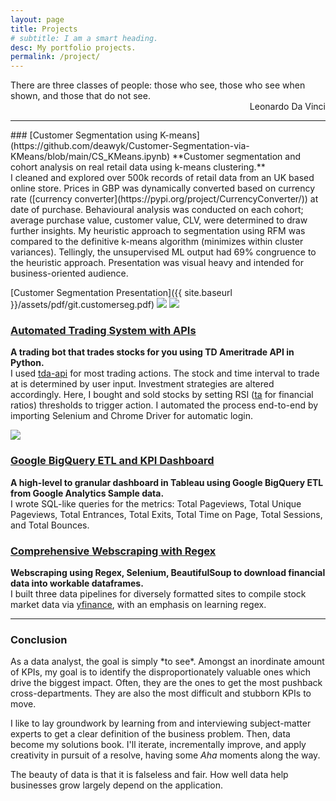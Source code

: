 ```yaml
---
layout: page
title: Projects
# subtitle: I am a smart heading.
desc: My portfolio projects.
permalink: /project/
---
```


<div class="pretty-links">

    
<div class="lead lead-about">There are three classes of people: those who see, those who see when shown, and those that do not see.<br>
<div style="text-align: right"> Leonardo Da Vinci
<div style="text-align: left">
    
<!-- {::nomarkdown} 
<figure class="site-profile">
    <img src="{{ site.baseurl }}/assets/img/profile.png">
</figure>
{:/} -->

---
<div>
### [Customer Segmentation using K-means](https://github.com/deawyk/Customer-Segmentation-via-KMeans/blob/main/CS_KMeans.ipynb)
**Customer segmentation and cohort analysis on real retail data using k-means clustering.**<br>
I cleaned and explored over 500k records of retail data from an UK based online store. Prices in GBP was dynamically converted based on currency rate ([currency converter](https://pypi.org/project/CurrencyConverter/)) at date of purchase. Behavioural analysis was conducted on each cohort; average purchase value, customer value, CLV, were determined to draw further insights. My heuristic approach to segmentation using RFM was compared to the definitive k-means algorithm (minimizes within cluster variances). Tellingly, the unsupervised ML output had 69% congruence to the heuristic approach. Presentation was visual heavy and intended for business-oriented audience.

[Customer Segmentation Presentation]({{ site.baseurl }}/assets/pdf/git.customerseg.pdf)
<img src="{{ site.baseurl }}/assets/img/git.cs1.png">
<img src="{{ site.baseurl }}/assets/img/git.cs2.png">
    
### [Automated Trading System with APIs](https://github.com/deawyk/Automated-Trading-System-via-APIs/blob/main/automated%20trading%20tda%20api.py)
**A trading bot that trades stocks for you using TD Ameritrade API in Python.**<br>
I used [tda-api](https://pypi.org/project/tda-api/) for most trading actions. The stock and time interval to trade at is determined by user input. Investment strategies are altered accordingly. Here, I bought and sold stocks by setting RSI ([ta](https://technical-analysis-library-in-python.readthedocs.io/en/latest/) for financial ratios) thresholds to trigger action. I automated the process end-to-end by importing Selenium and Chrome Driver for automatic login.
 
<img src="images/bandicam 2021-02-06 15-59-19-940.jpg"/>

### [Google BigQuery ETL and KPI Dashboard](https://github.com/deawyk/Google-Analytics-KPIs-via-Google-BigQuery/blob/main/BigQuery%20Script.sql)
**A high-level to granular dashboard in Tableau using Google BigQuery ETL from Google Analytics Sample data.**<br>
I wrote SQL-like queries for the metrics: Total Pageviews, Total Unique Pageviews, Total Entrances, Total Exits, Total Time on Page, Total Sessions, and Total Bounces.
    
### [Comprehensive Webscraping with Regex](https://github.com/deawyk/Webscraping-Three-Ways/blob/main/pipeline.py)
**Webscraping using Regex, Selenium, BeautifulSoup to download financial data into workable dataframes.**<br>
I built three data pipelines for diversely formatted sites to compile stock market data via [yfinance](https://pypi.org/project/yfinance/), with an emphasis on learning regex.

---
    
### Conclusion
<p> As a data analyst, the goal is simply *to see*. Amongst an inordinate amount of KPIs, my goal is to identify the disproportionately valuable ones which drive the biggest impact. Often, they are the ones to get the most pushback cross-departments. They are also the most difficult and stubborn KPIs to move.<br>
    
I like to lay groundwork by learning from and interviewing subject-matter experts to get a clear definition of the business problem. Then, data become my solutions book. I'll iterate, incrementally improve, and apply creativity in pursuit of a resolve, having some _Aha_ moments along the way.<br>
    
The beauty of data is that it is falseless and fair. How well data help businesses grow largely depend on the application.</p>

